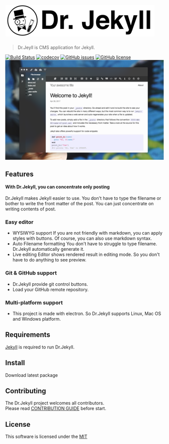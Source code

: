 # ![Title](https://github.com/byeolbit/byeolbit.github.io/blob/master/Jekyll_landscape.png?raw=true)
> Dr.Jeyll is CMS application for Jekyll.

[![Build Status](https://travis-ci.org/MoonCrystalPower/Dr.Jekyll.svg?branch=master)](https://travis-ci.org/MoonCrystalPower/Dr.Jekyll)
[![codecov](https://codecov.io/gh/MoonCrystalPower/Dr.Jekyll/branch/master/graph/badge.svg)](https://codecov.io/gh/MoonCrystalPower/Dr.Jekyll)
[![GitHub issues](https://img.shields.io/github/issues/MoonCrystalPower/Dr.Jekyll.svg)](https://github.com/MoonCrystalPower/Dr.Jekyll/issues) [![GitHub license](https://img.shields.io/github/license/MoonCrystalPower/Dr.Jekyll.svg)](https://github.com/MoonCrystalPower/Dr.Jekyll/blob/master/LICENSE)![screenshot](https://github.com/byeolbit/byeolbit.github.io/blob/master/jekyllSS.png?raw=true)

## Features
#### With Dr.Jekyll, you can concentrate only posting
Dr.Jekyll makes Jekyll easier to use. You don't have to type the filename or bother to write the front matter of the post. You can just concentrate on writing contents of post.

### Easy editor
- WYSIWYG support
If you are not friendly with markdown, you can apply styles with buttons. Of course, you can also use markdown syntax.
- Auto Filename formatting
You don't have to struggle to type filename. Dr.Jekyll automatically generate it.
- Live editing
Editor shows rendered result in editing mode. So you don't have to do anything to see preview.


### Git & GitHub support
- Dr.Jekyll provide git control buttons.
- Load your GitHub remote repository.

### Multi-platform support
- This project is made with electron. So Dr.Jekyll supports Linux, Mac OS and Windows platform.


## Requirements
[Jekyll](https://jekyllrb.com) is required to run Dr.Jekyll.

## Install
Download latest package

## Contributing

The Dr.Jekyll project welcomes all contributors.<br>
Please read [CONTRIBUTION GUIDE]() before start.

## License

This software is licensed under the [MIT](https://github.com/MoonCrystalPower/Dr.Jekyll/blob/master/LICENSE)
